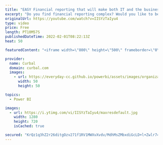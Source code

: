 ```yaml
---
title: "EASY Financial reporting that will make both IT and the business happy 😃"
excerpt: "Do you find financial reporting complex? Would you like to be able to combine the best features of Power BI with the best features in Excel to be able to do easy financial reporting? Then click play and let me show you!  Here you can download all the pbix files: https://curbal.com/donwload-center  SUBSCRIBE"
originalUrl: https://youtube.com/watch?v=IISYzTaIyu4
type: video
price: Free
length: PT10M57S
publishedDateTime: 2022-02-01T08:22:13Z
heat: 50

featuredContent: "<iframe width=\"800\" height=\"500\" frameborder=\"0\" src=\"https://www.youtube.com/embed/IISYzTaIyu4\" allow=\"accelerometer; autoplay; encrypted-media; gyroscope; picture-in-picture\" allowfullscreen></iframe>"

provider:
  name: Curbal
  domain: curbal.com
  images:
    - url: https://everyday-cc.github.io/powerbi/assets/images/organizations/curbal.com-50x50.jpg
      width: 50
      height: 50

topics:
  - Power BI

images:
  - url: https://i.ytimg.com/vi/IISYzTaIyu4/maxresdefault.jpg
    width: 1280
    height: 720
    isCached: true

secured: "KrQz1q3hZ2r26ditgOzv271f1RV1MWXvXvdv/MdhMsZMbxdiGcLD+l+Zwlr743kGL3gzd7/BnWc1LjwWWD7f2M6FQYjahPWNL+QOnWv/pMeLjWWQHPrbM6W+h36ewJ3TJeNXM6x+JHxFV+jmDU+cuJDbAOiioeepIaR5yWvUxigJCedR050HeD0+r4OJ4McRGzTO2IbIRzSFBTLA/i2QyPxt9IVAZqskDSCfad0zXA0bAngw6XECEAevlB7jxyh58quNB5WOal9SD5ruerJZJyNG3PSynevVMWKlyk3trf0Fef/BLZyGUJ510DyHeNerTL0Ioj5pjrrkzxzIHFhrTuT6D1XBvcLOiqBKpmo3CDQZeByl7OxFyiAf85EMi8qBjBHgh6mE+KDsKBXQWM+VYEI0PaXVUOLtUNTzj7ii3n4=;aRzgIIIiEPvZZvAyJ4xclg=="
---
```


